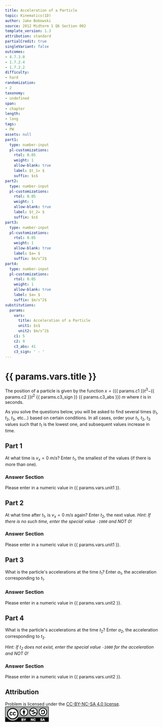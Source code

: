 ```yaml
---
title: Acceleration of a Particle
topic: Kinematics(1D)
author: Jake Bobowski
source: 2012 Midterm 1 Q6 Section 002
template_version: 1.3
attribution: standard
partialCredit: true
singleVariant: false
outcomes:
- 4.7.3.0
- 1.7.2.4
- 1.7.2.2
difficulty:
- hard
randomization:
- 2
taxonomy:
- undefined
span:
- chapter
length:
- long
tags:
- PW
assets: null
part1:
  type: number-input
  pl-customizations:
    rtol: 0.05
    weight: 1
    allow-blank: true
    label: $t_1= $
    suffix: $s$
part2:
  type: number-input
  pl-customizations:
    rtol: 0.05
    weight: 1
    allow-blank: true
    label: $t_2= $
    suffix: $s$
part3:
  type: number-input
  pl-customizations:
    rtol: 0.05
    weight: 1
    allow-blank: true
    label: $a= $
    suffix: $m/s^2$
part4:
  type: number-input
  pl-customizations:
    rtol: 0.05
    weight: 1
    allow-blank: true
    label: $a= $
    suffix: $m/s^2$
substitutions:
  params:
    vars:
      title: Acceleration of a Particle
      unit1: $s$
      unit2: $m/s^2$
    c1: 5
    c2: 9
    c3_abs: 41
    c3_sign: ' - '
---
```

# {{ params.vars.title }}
The position of a particle is given by the function $x = (${{ params.c1 }}$t^3 -${{ params.c2 }}$t^2$ {{ params.c3_sign }} {{ params.c3_abs }}) $m$ where $t$ is in seconds.

As you solve the questions below, you will be asked to find several times ($t_1$, $t_2$, $t_3$, etc...) based on certain conditions.
In all cases, order your $t_1$, $t_2$, $t_3$ values such that $t_1$ is the lowest one, and subsequent values increase in time.

## Part 1

At what time is $v_x = 0$ $m/s$? Enter $t_1$, the smallest of the values (if there is more than one).

### Answer Section

Please enter in a numeric value in {{ params.vars.unit1 }}.

## Part 2

At what time after $t_1$, is $v_x = 0$ $m/s$ again? Enter $t_2$, the next value.
*Hint: If there is no such time, enter the special value `-1000` and NOT 0!*

### Answer Section

Please enter in a numeric value in {{ params.vars.unit1 }}.

## Part 3

What is the particle's accelerations at the time $t_1$? Enter $a_1$, the acceleration corresponding to $t_1$.

### Answer Section

Please enter in a numeric value in {{ params.vars.unit2 }}.

## Part 4

What is the particle's accelerations at the time $t_2$? Enter $a_2$, the acceleration corresponding to $t_2$.

*Hint: If $t_2$ does not exist, enter the special value `-1000` for the acceleration and NOT 0!*

### Answer Section

Please enter in a numeric value in {{ params.vars.unit2 }}.

## Attribution

Problem is licensed under the [CC-BY-NC-SA 4.0 license](https://creativecommons.org/licenses/by-nc-sa/4.0/).<br> ![The Creative Commons 4.0 license requiring attribution-BY, non-commercial-NC, and share-alike-SA license.](https://raw.githubusercontent.com/firasm/bits/master/by-nc-sa.png)